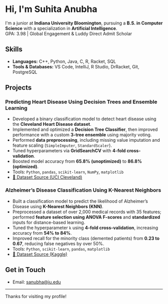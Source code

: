 # Hi, I'm Suhita Anubha

I'm a junior at **Indiana University Bloomington**, pursuing a **B.S. in Computer Science** with a specialization in **Artificial Intelligence**.  
GPA: 3.98 | Global Engagement & Luddy Direct Admit Scholar

## Skills
- **Languages:** C++, Python, Java, C, R, Racket, SQL 
- **Tools & Databases:** VS Code, IntelliJ, R Studio, DrRacket, Git, PostgreSQL


## Projects
### Predicting Heart Disease Using Decision Trees and Ensemble Learning
- Developed a binary classification model to detect heart disease using the **Cleveland Heart Disease dataset**.
- Implemented and optimized a **Decision Tree Classifier**, then improved performance with a custom **3-tree ensemble** using majority voting.
- Performed **data preprocessing**, including missing value imputation and feature scaling (`SimpleImputer`, `StandardScaler`).
- Tuned hyperparameters via **GridSearchCV** with **4-fold cross-validation**.
- Boosted model accuracy from **65.8% (unoptimized)** to **86.8% (optimized)**.
- Tools: `Python`, `pandas`, `scikit-learn`, `NumPy`, `matplotlib`
- [📄 Dataset Source (UCI Cleveland)](https://archive.ics.uci.edu/dataset/45/heart+disease)



### Alzheimer’s Disease Classification Using K-Nearest Neighbors
- Built a classification model to predict the likelihood of Alzheimer’s Disease using **K-Nearest Neighbors (KNN)**.
- Preprocessed a dataset of over 2,000 medical records with 35 features; performed **feature selection using ANOVA F-scores** and **standardized** inputs for distance-based learning.
- Tuned the hyperparameter `k` using **4-fold cross-validation**, increasing accuracy from **54% to 84%**.
- Improved recall for the minority class (demented patients) from **0.23 to 0.67**, reducing false negatives by over 50%.
- Tools: `Python`, `scikit-learn`, `pandas`, `matplotlib`
- [📄 Dataset Source (Kaggle)](https://www.kaggle.com/datasets/rabieelkharoua/alzheimers-disease-dataset)



## Get in Touch
- Email: sanubha@iu.edu  
---

Thanks for visiting my profile!

